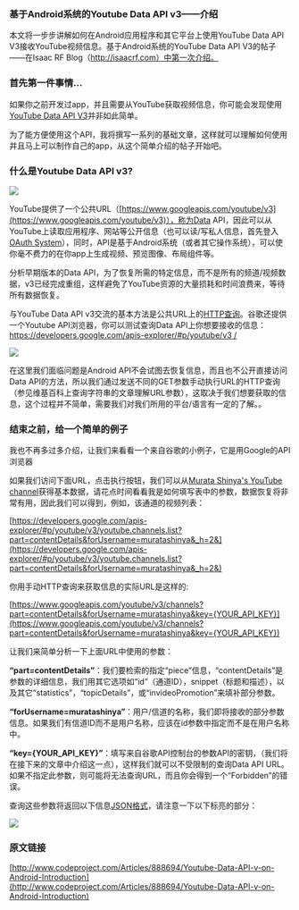 ### 基于Android系统的Youtube Data API v3——介绍 ###

本文将一步步讲解如何在Android应用程序和其它平台上使用YouTube Data API V3接收YouTube视频信息。基于Android系统的YouTube Data API V3的帖子——在Isaac RF Blog（http://isaacrf.com）中第一次介绍。

### 首先第一件事情... ###

如果你之前开发过app，并且需要从YouTube获取视频信息，你可能会发现使用[YouTube Data API V3](https://developers.google.com/youtube/v3/?hl=en)并非如此简单。

为了能方便使用这个API，我将撰写一系列的基础文章，这样就可以理解如何使用并且马上可以制作自己的app，从这个简单介绍的帖子开始吧。

### 什么是Youtube Data API v3? ###

![](http://isaacrf.com/wp-content/uploads/2015/03/youtube.png)

YouTube提供了一个公共URL（[https://www.googleapis.com/youtube/v3](https://www.googleapis.com/youtube/v3)），称为Data API，因此可以从YouTube上读取应用程序、网站等公开信息（也可以读/写私人信息，首先登入[OAuth System](http://en.wikipedia.org/wiki/OAuth)），同时，API是基于Android系统（或者其它操作系统），可以使你毫不费力的在你app上生成视频、预览图像、布局组件等。

分析早期版本的Data API，为了恢复所需的特定信息，而不是所有的频道/视频数据，v3已经完成重组，这样避免了YouTube资源的大量损耗和时间浪费来，等待所有数据恢复。

与YouTube Data API v3交流的基本方法是公共URL上的[HTTP查询](http://en.wikipedia.org/wiki/Hypertext_Transfer_Protocol)。谷歌还提供一个Youtube API浏览器，你可以测试查询Data API上你想要接收的信息：[https://developers.google.com/apis-explorer/#p/youtube/v3 /](https://developers.google.com/apis-explorer/#p/youtube/v3/)

![](http://isaacrf.com/wp-content/uploads/2015/03/HTTP-Request.png)

在这里我们面临问题是Android API不会试图去恢复信息，而且也不公开直接访问Data API的方法，所以我们通过发送不同的GET参数手动执行URL的HTTP查询（参见维基百科上查询字符串的文章理解URL参数），这取决于我们想要获取的信息，这个过程并不简单，需要我们对我们所用的平台/语言有一定的了解。。

### 结束之前，给一个简单的例子 ###

我也不再多过多介绍，让我们来看看一个来自谷歌的小例子，它是用Google的API浏览器

如果我们访问下面URL，点击执行按钮，我们可以从[Murata Shinya's YouTube channel](https://www.youtube.com/user/MurataShinya)获得基本数据，请花点时间看看我是如何填写表中的参数，数据恢复将非常有用，因此我们可以得到，例如，该通道的视频列表：

[https://developers.google.com/apis-explorer/#p/youtube/v3/youtube.channels.list?part=contentDetails&forUsername=muratashinya&_h=2&](https://developers.google.com/apis-explorer/#p/youtube/v3/youtube.channels.list?part=contentDetails&forUsername=muratashinya&_h=2&)

你用手动HTTP查询来获取信息的实际URL是这样的:

[https://www.googleapis.com/youtube/v3/channels?part=contentDetails&forUsername=muratashinya&key={YOUR_API_KEY}](https://www.googleapis.com/youtube/v3/channels?part=contentDetails&forUsername=muratashinya&key={YOUR_API_KEY})

让我们来简单分析一下上面URL中使用的参数：

**“part=contentDetails”**：我们要检索的指定“piece”信息，“contentDetails”是参数的详细信息，我们用其它选项如“id”（通道ID），snippet（标题和描述），以及其它“statistics”，“topicDetails”，或“invideoPromotion”来填补部分参数。

**“forUsername=muratashinya”**：用户/信道的名称，我们即将接收的部分参数信息。如果我们有信道ID而不是用户名称，应该在id参数中指定而不是在用户名称中。

**“key={YOUR_API_KEY}”**：填写来自谷歌API控制台的参数API的密钥，（我们将在接下来的文章中介绍这一点），这样我们就可以不受限制的查询Data API URL。如果不指定此参数，则可能将无法查询URL，而且你会得到一个“Forbidden”的错误。

查询这些参数将返回以下信息[JSON格式](http://en.wikipedia.org/wiki/JSON)，请注意一下以下标亮的部分：

![](http://a4.qpic.cn/psb?/V108KV171LGmJd/i3KS5UieY44Ee.vxjZdIPs6o92ZeELyhzH5lgD9XZ0g!/c/dA8AAAAAAAAA&ek=1&kp=1&pt=0&bo=uwJeAbsCXgEDCC0!&sce=0-12-12&rf=0-18)

### 原文链接 ###

[http://www.codeproject.com/Articles/888694/Youtube-Data-API-v-on-Android-Introduction](http://www.codeproject.com/Articles/888694/Youtube-Data-API-v-on-Android-Introduction)